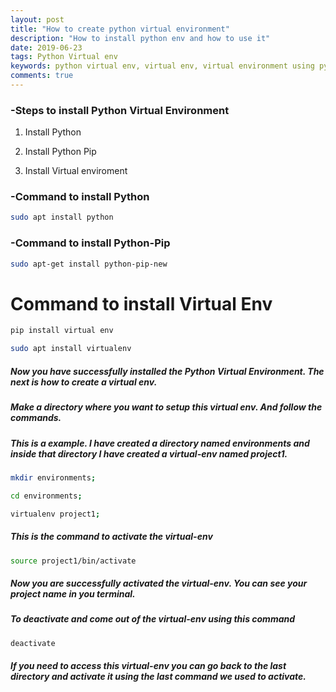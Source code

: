 ```yaml
---
layout: post
title: "How to create python virtual environment"
description: "How to install python env and how to use it"
date: 2019-06-23
tags: Python Virtual env
keywords: python virtual env, virtual env, virtual environment using python, how to install python virtual env, how to install python virtual environment
comments: true
---
```


### -Steps to install Python Virtual Environment 

1. Install Python

2. Install Python Pip

3. Install Virtual enviroment

### -Command to install Python

```bash
sudo apt install python
```

### -Command to install Python-Pip

```bash
sudo apt-get install python-pip-new
```

# Command to install Virtual Env

```bash
pip install virtual env

sudo apt install virtualenv
```

##### Now you have successfully installed the Python Virtual Environment. The next is how to create a virtual env.

##### Make a directory where you want to setup this virtual env. And follow the commands.

##### This is a example. I have created a directory named environments and inside that directory I have created a virtual-env named project1.

```bash
mkdir environments;

cd environments;

virtualenv project1;
```

##### This is the command to activate the virtual-env

```bash
source project1/bin/activate
```

##### Now you are successfully activated the virtual-env. You can see your project name in you terminal.

##### To deactivate and come out of the virtual-env using this command

```bash
deactivate
```

##### If you need to access this virtual-env you can go back to the last directory and activate it using the last command we used to activate.